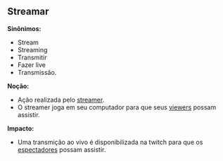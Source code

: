 ## Streamar

**Sinônimos:** 
* Stream
* Streaming
* Transmitir 
* Fazer live
* Transmissão.

**Noção:** 
* Ação realizada pelo [streamer](https://github.com/gabrielziegler3/Requisitos-2018-1/wiki/L%C3%A9xico-Streamer).
* O streamer joga em seu computador para que seus [viewers](https://github.com/gabrielziegler3/Requisitos-2018-1/wiki/Viewer) possam assistir.

**Impacto:**
* Uma transmição ao vivo é disponibilizada na twitch para que os [espectadores](https://github.com/gabrielziegler3/Requisitos-2018-1/wiki/Viewer) possam assistir.
